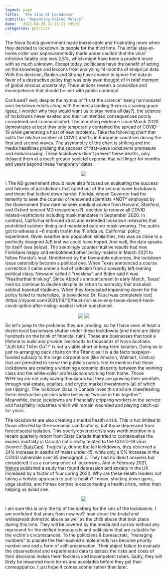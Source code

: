 ```yaml
---
layout: page
title:  "The Sins Of Lockdowns"
subtitle: "Repeating Failed Policy"
date:   2021-04-28 21:21:21 +0530
categories: politics
---
```


The Nova Scotia government made inexplicable and frustrating news when they decided to lockdown its people for the third time. The initial stay-at-home order was unprecedentedly made under caution that the virus' infection fatality rate was 2.5%, which might have been a prudent move with so much unknown. Except today, politicians have the benefit of acting on the knowledge and lessons from analyzing 14-months of emiprical data. With this decision, Rankin and Strang have chosen to ignore the data in favor of a destructive policy that was only even thought of in brief moment of global anxious uncertainty. There actions reveals a cowardice and incompetence that should be met with public contempt.

Confused? well, despite the hymns of "trust the science" being harmonized over lockdown edicts along with the media lauding them as a saving grace (geez, I wonder why they would want us to stay home all day?), the science of lockdowns never existed and their unintended consequences poorly considered and communicated. The mounting evidence since March 2020 demostrates at best they only temporarily contained the spread of COVID-19 while generating a host of new problems. Take the following chart that splits the relative number of COVID deaths in European countries during the first and second waves. The asymmetry of the chart is striking and the media headlines praising the success of first-wave lockdowns premature and embarrassing. These lockdowns didn't prevent these deaths, only delayed them at a much greater societal expense that will linger for months and years beyond these 'temporary' dates. 


<p align="center">
  <img align="center" src="https://jfm-data.github.io/assets/img/second_wave.png">
</p>  
\
The NS government should have also focused on evaluating the success and failures of jurisdictions that opted out of the second wave lockdowns and those that locked down harder. Florida, whose Governor had the temerity to seek the counsel of renowned scientists *NOT* employed by the Government (how dare he seek medical advice from Harvard, Stanford, and Oxford tenured MD researchers?), decided to remove all COVID related-restrictions including mask mandates in September 2020. In contrast, California enforced strict and extended lockdown measures that prohibited outdoor dining and mandated outdoor mask-wearing. The public got to witness a ~6 month trial in the 'Florida vs. California' policy experiment. Given weather and population similarities, this was as close to a perfectly designed A/B test we could have hoped. And well, the data speaks for itself (see below). The seemingly counterintuitive results had new Floridians happy and emboldened other policy-makers in March 2021 to follow Florida's lead. Undeterred by the favourable outcomes, the lockdown issue ostensibly became a political one. When Texas announced a course correction it came under a hail of criticism from a cowardly left-leaning political class. Newsom called it "reckless" and Biden said it was "Neatherthal thinking". Since Abbot's announcement in early March, Texas' metrics continue to decline despite its return to normalcy that included soldout baseball stadiums. When they forecasted impending doom for the policy failed to materialize, [a bewildered Dr. Fauci was completely lost](https://nypost.com/2021/04/10/fauci-not-sure-why-texas-doesnt-have-covid-uptick-after-nixing-masks/) when questioned. 

<p align="center">
  <img align="center" src="https://jfm-data.github.io/assets/img/fla_cali_covid.jpg">
  <img align="center" src="https://jfm-data.github.io/assets/img/US_states_covid.jpg">
</p>    

So let's jump to the problems they are creating: so far I have seen at least a dozen local businesses shutter under these lockdowns (and there are likely hundreds on the brink of financial ruin). These are businesses that took a lifetime to build and provide livelihoods to thousands of Nova Scotians. "JuSt bAil ThEm OuT!" is not a viable short or long-term solution. Doing so is just re-arranging deck chairs on the Titanic as it is a de facto taxpayer-funded subsidy to the large corporations (like Amazon, Walmart, Costco) that are permitted to serve the public's needs. Not to mention that these lockdowns are creating a widening economic disparity between the working class and the white-collar professionals working from home. Those WFH'ing are not only saving thousands but they are growing their windfalls through real estate, equities, and crypto market investments (all of which are ripping). The lockdown class in Canada loves this and are cheerleading these destructive policies while believing "we are in this together". Meanwhile, these lockdowns are financially crippling workers in the service and hospitality industries which will remain wounded and playing catch-up for years.  

The lockdowns are also creating a mental health crisis. This is not limited to those affected by the economic ramifications, but those depressed from forced social isolation. This poorly covered crisis was worth mention in a recent quarterly report from Stats Canada that tried to contextualize the excess mortality in Canada not directly related to the COVID-19 virus (source: [StatsCan](https://www150.statcan.gc.ca/n1/en/daily-quotidien/210310/dq210310c-eng.pdf?st=fHDKnpD3)). Tragically, during the fall lockdowns, they observed a 24% increase in deaths of males under 45, while only a 6% increase in the COVID vulnerable over 85 demographic. They had no direct answers but considered it as a consequence of lockdowns. And in February 2021, [Nature](https://www.nature.com/articles/d41586-021-00175-z) published a study that found depression and anxiety in the UK increased by a factor of four during 2020. Why are these Health leaders not taking a holistic approach to public health? I mean, shutting down gyms, yoga studios, and fitness centres is exacerbating a health crisis, rather than helping us avoid one.

<p align="center">
  <img align="center" src="https://jfm-data.github.io/assets/img/mental_health.png">
</p>  

I am sure this is only the tip of the iceberg for the sins of the lockdowns. I am confident that years from now we'll hear about the brutal and widespread domestic abuse as well as the child abuse that took place during this time. They will be covered by the media and sorrow without any reprimand for the deified bureaucrats and politicians that are culpable for the victim's circumstances. To the politicians & bureaucrats, "managing numbers" to placate the fear-soaked simple minds has become priority number one and a form of self-preservation. Their abject failure to evaluate the observational and experimental data to assess the risks and costs of their decisions makes them feckless and incompetent rubes. Sadly, they will likely be rewarded more terms and accolades before they get their comeuppance. I just hope it comes sooner rather than later.



